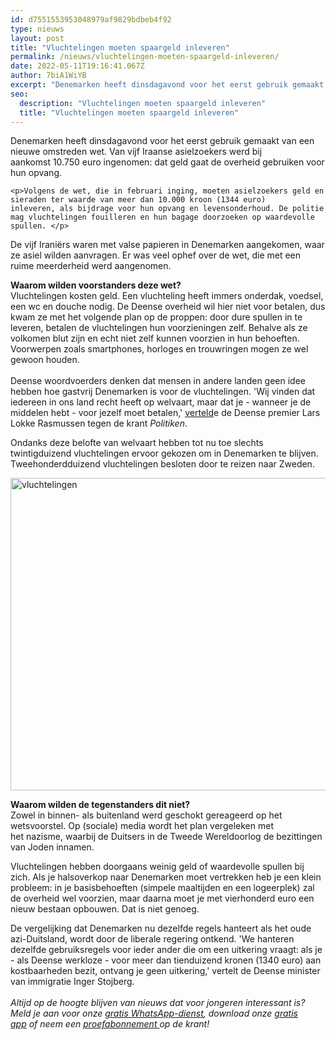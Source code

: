 ```yaml
---
id: d7551553953048979af9829bdbeb4f92
type: nieuws
layout: post
title: "Vluchtelingen moeten spaargeld inleveren"
permalink: /nieuws/vluchtelingen-moeten-spaargeld-inleveren/
date: 2022-05-11T19:16:41.067Z
author: 7biA1WiYB
excerpt: "Denemarken heeft dinsdagavond voor het eerst gebruik gemaakt van een nieuwe omstreden wet. Van vijf Iraanse asielzoekers werd bij aankomst 10.750 euro ingenomen: dat geld gaat de overheid gebruiken voor hun opvang.  "
seo:
  description: "Vluchtelingen moeten spaargeld inleveren"
  title: "Vluchtelingen moeten spaargeld inleveren"
---
```

Denemarken heeft dinsdagavond voor het eerst gebruik gemaakt van een nieuwe omstreden wet. Van vijf Iraanse asielzoekers werd bij aankomst 10.750 euro ingenomen: dat geld gaat de overheid gebruiken voor hun opvang.  

    <p>Volgens de wet, die in februari inging, moeten asielzoekers geld en sieraden ter waarde van meer dan 10.000 kroon (1344 euro) inleveren, als bijdrage voor hun opvang en levensonderhoud. De politie mag vluchtelingen fouilleren en hun bagage doorzoeken op waardevolle spullen. </p>
<p>De vijf Iraniërs waren met valse papieren in Denemarken aangekomen, waar ze asiel wilden aanvragen. Er was veel ophef over de wet, die met een ruime meerderheid werd aangenomen. </p>
<p><b>Waarom wilden voorstanders deze wet? </b><br>Vluchtelingen kosten geld. Een vluchteling heeft immers onderdak, voedsel, een wc en douche nodig. De Deense overheid wil hier niet voor betalen, dus kwam ze met het volgende plan op de proppen: door dure spullen in te leveren, betalen de vluchtelingen hun voorzieningen zelf. Behalve als ze volkomen blut zijn en echt niet zelf kunnen voorzien in hun behoeften. Voorwerpen zoals smartphones, horloges en trouwringen mogen ze wel gewoon houden.<br><br>Deense woordvoerders denken dat mensen in andere landen geen idee hebben hoe gastvrij Denemarken is voor de vluchtelingen. 'Wij vinden dat iedereen in ons land recht heeft op welvaart, maar dat je - wanneer je de middelen hebt - voor jezelf moet betalen,' <a href="http://www.dailymail.co.uk/news/article-3368595/Denmark-defends-plans-strip-migrants-jewellery-valuables-comparisons-Nazi-Germany-saying-pay-benefits.html">verteld</a>e de Deense premier Lars Lokke Rasmussen tegen de krant <em>Politiken</em>. </p>
<p>Ondanks deze belofte van welvaart hebben tot nu toe slechts twintigduizend vluchtelingen ervoor gekozen om in Denemarken te blijven. Tweehonderdduizend vluchtelingen besloten door te reizen naar Zweden.</p>
<p><div class="media media-element-container media-default"><div id="file-14452" class="file file-image file-image-jpeg">

        
  
  <div class="content">
    <img alt="vluchtelingen" title="Foto: AFP" height="500" width="850" class="media-element file-default" src="https://7dagen.netlify.app/sites/default/files/vluchtelingen.jpg">  </div>

  
</div>
</div>
<p><b>Waarom wilden de tegenstanders dit niet? </b><br>Zowel in binnen- als buitenland werd geschokt gereageerd op het wetsvoorstel. Op (sociale) media wordt het plan vergeleken met het nazisme, waarbij de Duitsers in de Tweede Wereldoorlog de bezittingen van Joden innamen. </p>
<p>Vluchtelingen hebben doorgaans weinig geld of waardevolle spullen bij zich. Als je halsoverkop naar Denemarken moet vertrekken heb je een klein probleem: in je basisbehoeften (simpele maaltijden en een logeerplek) zal de overheid wel voorzien, maar daarna moet je met vierhonderd euro een nieuw bestaan opbouwen. Dat is niet genoeg.</p>
<p>De vergelijking dat Denemarken nu dezelfde regels hanteert als het oude azi-Duitsland, wordt door de liberale regering ontkend. 'We hanteren dezelfde gebruiksregels voor ieder ander die om een uitkering vraagt: als je - als Deense werkloze - voor meer dan tienduizend kronen (1340 euro) aan kostbaarheden bezit, ontvang je geen uitkering,' vertelt de Deense minister van immigratie Inger Stojberg. <br><br><em>Altijd op de hoogte blijven van nieuws dat voor jongeren interessant is? Meld je aan voor onze <a href="https://7dagen.netlify.app/whatsapp">gratis WhatsApp-dienst</a>, download onze <a href="https://7dagen.netlify.app/app">gratis app</a> of neem een <a href="https://abonneren.sevendays.nl/abonneren/abonnementen/ae/artikel">proefabonnement </a>op de krant!</em></p>  
